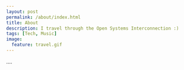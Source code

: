 ```yaml
---
layout: post
permalink: /about/index.html
title: About
description: I travel through the Open Systems Interconnection :)
tags: [Tech, Music]
image:
  feature: travel.gif
---
```


....
